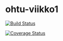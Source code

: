 # ohtu-viikko1

[![Build Status](https://travis-ci.org/MrNerd24/ohtu-viikko1.svg?branch=master)](https://travis-ci.org/MrNerd24/ohtu-viikko1)

[![Coverage Status](https://coveralls.io/repos/github/MrNerd24/ohtu-viikko1/badge.svg)](https://coveralls.io/github/MrNerd24/ohtu-viikko1)
